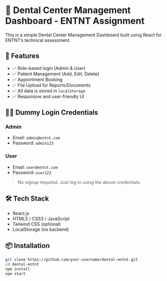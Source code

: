 # 🦷 Dental Center Management Dashboard - ENTNT Assignment

This is a simple Dental Center Management Dashboard built using React for ENTNT’s technical assessment.

## 🚀 Features

- ✅ Role-based login (Admin & User)
- ✅ Patient Management (Add, Edit, Delete)
- ✅ Appointment Booking
- ✅ File Upload for Reports/Documents
- ✅ All data is stored in `localStorage`
- ✅ Responsive and user-friendly UI

## 🧑‍💼 Dummy Login Credentials

### Admin
- Email: `admin@entnt.com`
- Password: `admin123`

### User
- Email: `user@entnt.com`
- Password: `user123`

> No signup required. Just log in using the above credentials.

## 🛠️ Tech Stack

- React.js
- HTML5 / CSS3 / JavaScript
- Tailwind CSS (optional)
- LocalStorage (no backend)

## 📦 Installation

```bash
git clone https://github.com/your-username/dental-entnt.git
cd dental-entnt
npm install
npm start
